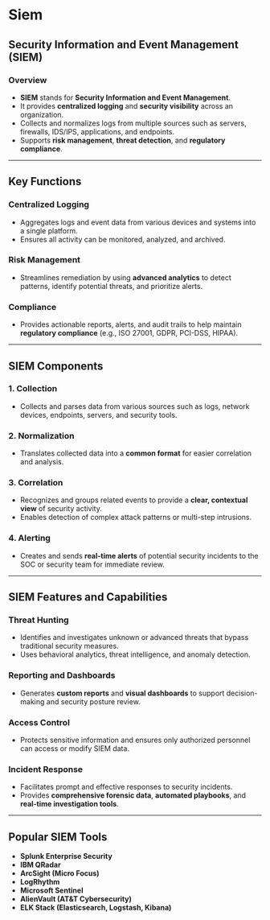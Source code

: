 
# Siem

## Security Information and Event Management (SIEM)

### Overview

- **SIEM** stands for **Security Information and Event Management**.
- It provides **centralized logging** and **security visibility** across an organization.
- Collects and normalizes logs from multiple sources such as servers, firewalls, IDS/IPS, applications, and endpoints.
- Supports **risk management**, **threat detection**, and **regulatory compliance**.

---

## Key Functions

### Centralized Logging

- Aggregates logs and event data from various devices and systems into a single platform.
- Ensures all activity can be monitored, analyzed, and archived.

### Risk Management

- Streamlines remediation by using **advanced analytics** to detect patterns, identify potential threats, and prioritize alerts.

### Compliance

- Provides actionable reports, alerts, and audit trails to help maintain **regulatory compliance** (e.g., ISO 27001, GDPR, PCI-DSS, HIPAA).

---

## SIEM Components

### 1. Collection

- Collects and parses data from various sources such as logs, network devices, endpoints, servers, and security tools.

### 2. Normalization

- Translates collected data into a **common format** for easier correlation and analysis.

### 3. Correlation

- Recognizes and groups related events to provide a **clear, contextual view** of security activity.
- Enables detection of complex attack patterns or multi-step intrusions.

### 4. Alerting

- Creates and sends **real-time alerts** of potential security incidents to the SOC or security team for immediate review.

---

## SIEM Features and Capabilities

### Threat Hunting

- Identifies and investigates unknown or advanced threats that bypass traditional security measures.
- Uses behavioral analytics, threat intelligence, and anomaly detection.

### Reporting and Dashboards

- Generates **custom reports** and **visual dashboards** to support decision-making and security posture review.

### Access Control

- Protects sensitive information and ensures only authorized personnel can access or modify SIEM data.

### Incident Response

- Facilitates prompt and effective responses to security incidents.
- Provides **comprehensive forensic data**, **automated playbooks**, and **real-time investigation tools**.

---

## Popular SIEM Tools

- **Splunk Enterprise Security**
- **IBM QRadar**
- **ArcSight (Micro Focus)**
- **LogRhythm**
- **Microsoft Sentinel**
- **AlienVault (AT&T Cybersecurity)**
- **ELK Stack (Elasticsearch, Logstash, Kibana)**
